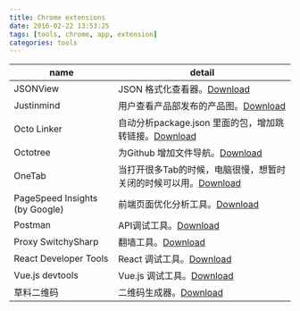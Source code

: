 ```yaml
---
title: Chrome extensions
date: 2016-02-22 13:53:25
tags: [tools, chrome, app, extension]
categories: tools
---
```



name | detail
--- | ---
JSONView | JSON 格式化查看器。[Download](https://chrome.google.com/webstore/detail/jsonview/chklaanhfefbnpoihckbnefhakgolnmc)
Justinmind | 用户查看产品部发布的产品图。[Download](https://chrome.google.com/webstore/detail/justinmind-extension/pnfffbfcdapknabgmlnpagljkjdejaap)
Octo Linker | 自动分析package.json 里面的包，增加跳转链接。[Download](https://chrome.google.com/webstore/detail/octo-linker/jlmafbaeoofdegohdhinkhilhclaklkp)
Octotree | 为Github 增加文件导航。[Download](https://chrome.google.com/webstore/detail/octotree/bkhaagjahfmjljalopjnoealnfndnagc)
OneTab | 当打开很多Tab的时候，电脑很慢，想暂时关闭的时候可以用。[Download](https://chrome.google.com/webstore/detail/onetab/chphlpgkkbolifaimnlloiipkdnihall)
PageSpeed Insights (by Google) | 前端页面优化分析工具。[Download](https://developers.google.com/speed/pagespeed/)
Postman | API调试工具。[Download](https://chrome.google.com/webstore/detail/postman/fhbjgbiflinjbdggehcddcbncdddomop)
Proxy SwitchySharp | 翻墙工具。[Download](https://chrome.google.com/webstore/detail/proxy-switchysharp/dpplabbmogkhghncfbfdeeokoefdjegm)
React Developer Tools | React 调试工具。[Download](https://chrome.google.com/webstore/detail/react-developer-tools/fmkadmapgofadopljbjfkapdkoienihi)
Vue.js devtools | Vue.js 调试工具。[Download](https://chrome.google.com/webstore/detail/vuejs-devtools/nhdogjmejiglipccpnnnanhbledajbpd)
草料二维码 | 二维码生成器。[Download](http://static.clewm.net/cli/addons/caoliao.crx)
